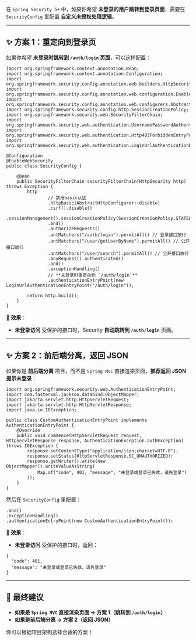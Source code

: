 在 `Spring Security 5+` 中，如果你希望 **未登录的用户跳转到登录页面**，需要在 `SecurityConfig` 里配置 **自定义未授权处理逻辑**。

* * *

## ✨ **方案 1：重定向到登录页**

如果你希望 **未登录时跳转到 `/auth/login` 页面**，可以这样配置：

```
import org.springframework.context.annotation.Bean;
import org.springframework.context.annotation.Configuration;
import org.springframework.security.config.annotation.web.builders.HttpSecurity;
import org.springframework.security.config.annotation.web.configuration.EnableWebSecurity;
import org.springframework.security.config.annotation.web.configurers.AbstractHttpConfigurer;
import org.springframework.security.config.http.SessionCreationPolicy;
import org.springframework.security.web.SecurityFilterChain;
import org.springframework.security.web.authentication.UsernamePasswordAuthenticationFilter;
import org.springframework.security.web.authentication.Http403ForbiddenEntryPoint;
import org.springframework.security.web.authentication.LoginUrlAuthenticationEntryPoint;

@Configuration
@EnableWebSecurity
public class SecurityConfig {

    @Bean
    public SecurityFilterChain securityFilterChain(HttpSecurity http) throws Exception {
        http
                // 禁用basic认证
                .httpBasic(AbstractHttpConfigurer::disable)
                .csrf().disable()
                .sessionManagement().sessionCreationPolicy(SessionCreationPolicy.STATELESS)
                .and()
                .authorizeRequests()
                .antMatchers("/auth/login").permitAll() // 登录接口放行
                .antMatchers("/user/getUserByName").permitAll() // 公开接口放行
                .antMatchers("/user/search").permitAll() // 公开接口放行
                .anyRequest().authenticated()
                .and()
                .exceptionHandling()
                // **未登录时重定向到 `/auth/login`**
                .authenticationEntryPoint(new LoginUrlAuthenticationEntryPoint("/auth/login"));

        return http.build();
    }
}
```

🔹 **效果**：

-   **未登录访问** 受保护的接口时，Security **自动跳转到 `/auth/login`** 页面。

* * *

## ✨ **方案 2：前后端分离，返回 JSON**

如果你是 **前后端分离** 项目，而不是 `Spring MVC` 直接渲染页面，**推荐返回 JSON 提示未登录**：

```
import org.springframework.security.web.AuthenticationEntryPoint;
import com.fasterxml.jackson.databind.ObjectMapper;
import jakarta.servlet.http.HttpServletRequest;
import jakarta.servlet.http.HttpServletResponse;
import java.io.IOException;

public class CustomAuthenticationEntryPoint implements AuthenticationEntryPoint {
    @Override
    public void commence(HttpServletRequest request, HttpServletResponse response, AuthenticationException authException) throws IOException {
        response.setContentType("application/json;charset=UTF-8");
        response.setStatus(HttpServletResponse.SC_UNAUTHORIZED);
        response.getWriter().write(new ObjectMapper().writeValueAsString(
            Map.of("code", 401, "message", "未登录或登录已失效，请先登录")
        ));
    }
}
```

然后在 `SecurityConfig` 里配置：

```
.and()
.exceptionHandling()
.authenticationEntryPoint(new CustomAuthenticationEntryPoint());
```

🔹 **效果**：

-   **未登录访问** 受保护的接口时，返回：

```
{
  "code": 401,
  "message": "未登录或登录已失效，请先登录"
}
```

* * *

## 🚀 **最终建议**

-   **如果是 `Spring MVC` 直接渲染页面 → 方案 1（跳转到 `/auth/login`）**
-   **如果是前后端分离 → 方案 2（返回 JSON）**

你可以根据项目架构选择合适的方案！
